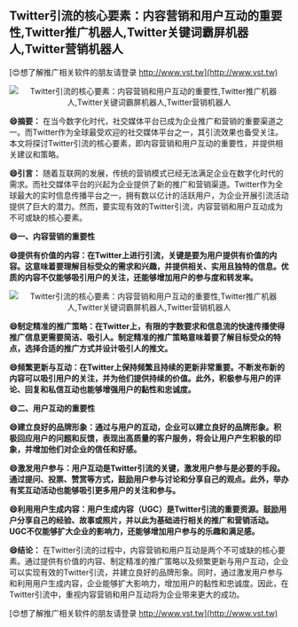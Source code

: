 ## **Twitter引流的核心要素：内容营销和用户互动的重要性,Twitter推广机器人,Twitter关键词霸屏机器人,Twitter营销机器人**

[😍想了解推广相关软件的朋友请登录 http://www.vst.tw](http://www.vst.tw)

 <center><img src="https://vst.tw/MP4/tuiguang/png/0.png" alt="Twitter引流的核心要素：内容营销和用户互动的重要性,Twitter推广机器人,Twitter关键词霸屏机器人,Twitter营销机器人"></center>

**😄摘要：**
在当今数字化时代，社交媒体平台已成为企业推广和营销的重要渠道之一。而Twitter作为全球最受欢迎的社交媒体平台之一，其引流效果也备受关注。本文将探讨Twitter引流的核心要素，即内容营销和用户互动的重要性，并提供相关建议和策略。

**😄引言：**
随着互联网的发展，传统的营销模式已经无法满足企业在数字化时代的需求。而社交媒体平台的兴起为企业提供了新的推广和营销渠道。Twitter作为全球最大的实时信息传播平台之一，拥有数以亿计的活跃用户，为企业开展引流活动提供了巨大的潜力。然而，要实现有效的Twitter引流，内容营销和用户互动成为不可或缺的核心要素。

**😄一、内容营销的重要性**

**😄提供有价值的内容：在Twitter上进行引流，关键是要为用户提供有价值的内容。这意味着要理解目标受众的需求和兴趣，并提供相关、实用且独特的信息。优质的内容不仅能够吸引用户的关注，还能够增加用户的参与度和转发率。**

 <center><img src="https://vst.tw/MP4/tuiguang/png/1.png" alt="Twitter引流的核心要素：内容营销和用户互动的重要性,Twitter推广机器人,Twitter关键词霸屏机器人,Twitter营销机器人"></center>

**😄制定精准的推广策略：在Twitter上，有限的字数要求和信息流的快速传播使得推广信息更需要简洁、吸引人。制定精准的推广策略意味着要了解目标受众的特点，选择合适的推广方式并设计吸引人的推文。**

**😄频繁更新与互动：在Twitter上保持频繁且持续的更新非常重要。不断发布新的内容可以吸引用户的关注，并为他们提供持续的价值。此外，积极参与用户的评论、回复和私信互动也能够增强用户的黏性和忠诚度。**

**😄二、用户互动的重要性**

**😄建立良好的品牌形象：通过与用户的互动，企业可以建立良好的品牌形象。积极回应用户的问题和反馈，表现出高质量的客户服务，将会让用户产生积极的印象，并增加他们对企业的信任和好感。**

**😄激发用户参与：用户互动是Twitter引流的关键，激发用户参与是必要的手段。通过提问、投票、赞赏等方式，鼓励用户参与讨论和分享自己的观点。此外，举办有奖互动活动也能够吸引更多用户的关注和参与。**

**😄利用用户生成内容：用户生成内容（UGC）是Twitter引流的重要资源。鼓励用户分享自己的经验、故事或照片，并以此为基础进行相关的推广和营销活动。UGC不仅能够扩大企业的影响力，还能够增加用户参与的乐趣和满足感。**

**😄结论：**
在Twitter引流的过程中，内容营销和用户互动是两个不可或缺的核心要素。通过提供有价值的内容、制定精准的推广策略以及频繁更新与用户互动，企业可以实现有效的Twitter引流，并建立良好的品牌形象。同时，通过激发用户参与和利用用户生成内容，企业能够扩大影响力，增加用户的黏性和忠诚度。因此，在Twitter引流中，重视内容营销和用户互动将为企业带来更大的成功。

[😍想了解推广相关软件的朋友请登录 http://www.vst.tw](http://www.vst.tw)



